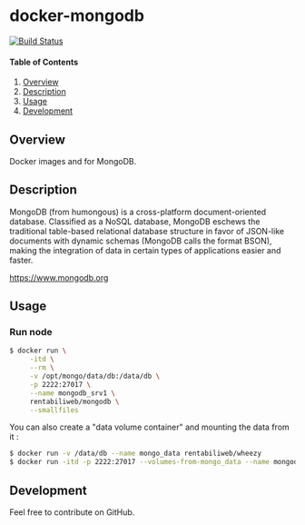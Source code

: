 # docker-mongodb

[![Build Status](https://travis-ci.org/rentabiliweb/docker-mongodb.svg?branch=master)](https://travis-ci.org/rentabiliweb/docker-mongodb)

#### Table of Contents

1. [Overview](#overview)
2. [Description](#description)
3. [Usage](#usage)
4. [Development](#development)

## Overview

Docker images and for MongoDB.

## Description

MongoDB (from humongous) is a cross-platform document-oriented database. Classified as a NoSQL database, MongoDB eschews the traditional table-based relational database structure in favor of JSON-like documents with dynamic schemas (MongoDB calls the format BSON), making the integration of data in certain types of applications easier and faster.

https://www.mongodb.org


## Usage

### Run node

```bash
$ docker run \
  	 -itd \
  	 --rm \
  	 -v /opt/mongo/data/db:/data/db \
	 -p 2222:27017 \
	 --name mongodb_srv1 \
	 rentabiliweb/mongodb \
	 --smallfiles
```

You can also create a "data volume container" and mounting the data from it :

```bash
$ docker run -v /data/db --name mongo_data rentabiliweb/wheezy
$ docker run -itd -p 2222:27017 --volumes-from-mongo_data --name mongodb_srv1 rentabiliweb/mongodb --smallfiles
```



## Development

Feel free to contribute on GitHub.
